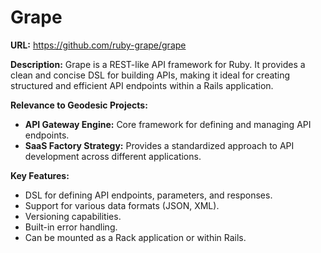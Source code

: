 # Grape

**URL:** https://github.com/ruby-grape/grape

**Description:** Grape is a REST-like API framework for Ruby. It provides a clean and concise DSL for building APIs, making it ideal for creating structured and efficient API endpoints within a Rails application.

**Relevance to Geodesic Projects:**
- **API Gateway Engine:** Core framework for defining and managing API endpoints.
- **SaaS Factory Strategy:** Provides a standardized approach to API development across different applications.

**Key Features:**
- DSL for defining API endpoints, parameters, and responses.
- Support for various data formats (JSON, XML).
- Versioning capabilities.
- Built-in error handling.
- Can be mounted as a Rack application or within Rails.

